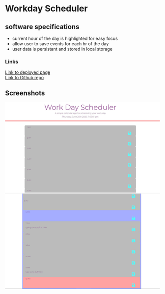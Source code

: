 # Workday Scheduler
## software specifications
- current hour of the day is highlighted for easy focus
- allow user to save events for each hr of the day
- user data is persistant and stored in local storage

### Links
[Link to deployed page](https://ernesturzua.github.io/workday-scheduler/ "app website")    	  
[Link to Github repo](https://github.com/ErnestUrzua/workday-scheduler "Github Repo")

## Screenshots
![alt text](./Assets/SS2.jpg "home")
![alt text](./Assets/SS1.jpg "typing area")



